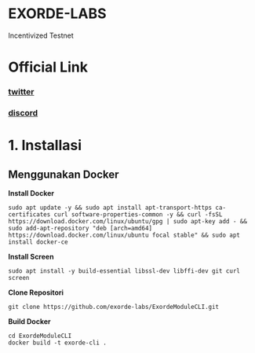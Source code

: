 # **EXORDE-LABS**
Incentivized Testnet

# Official Link
### [twitter](https://twitter.com/ExordeLabs)
### [discord](https://discord.gg/exordelabs)

# **1. Installasi**
 ## Menggunakan Docker
  
**Install Docker**
```
sudo apt update -y && sudo apt install apt-transport-https ca-certificates curl software-properties-common -y && curl -fsSL https://download.docker.com/linux/ubuntu/gpg | sudo apt-key add - && sudo add-apt-repository "deb [arch=amd64] https://download.docker.com/linux/ubuntu focal stable" && sudo apt install docker-ce
```

**Install Screen**
```
sudo apt install -y build-essential libssl-dev libffi-dev git curl screen
```

**Clone Repositori**
```
git clone https://github.com/exorde-labs/ExordeModuleCLI.git
```

**Build Docker**
```
cd ExordeModuleCLI
docker build -t exorde-cli . 
```

